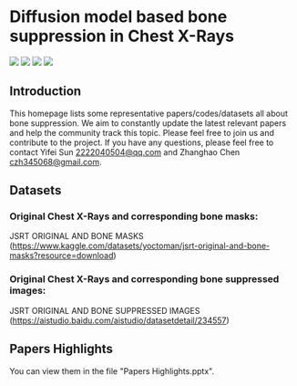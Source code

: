 # Diffusion  model  based  bone  suppression  in  Chest X-Rays

![](https://img.shields.io/badge/-Python-3776AB?style=flat-square&logo=Python&logoColor=FFFFFF)
![](https://img.shields.io/badge/-Pytorch-EE4C2C?style=flat-square&logo=Pytorch&logoColor=FFFFFF)
![](https://img.shields.io/badge/-GoogleColab-F9AB00?style=flat-square&logo=GoogleColab&logoColor=FFFFFF)
![](https://img.shields.io/badge/-awesomelists-FC60A8?style=flat-square&logo=awesomelists&logoColor=FFFFFF)


## Introduction
This homepage lists some representative papers/codes/datasets all about bone suppression. We aim to constantly update the latest relevant papers and help the community track this topic. Please feel free to join us and contribute to the project. If you have any questions, please feel free to contact Yifei Sun <2222040504@qq.com>
and Zhanghao Chen <czh345068@gmail.com>.


## Datasets
### Original Chest X-Rays and corresponding bone masks:
JSRT  ORIGINAL  AND  BONE  MASKS (https://www.kaggle.com/datasets/yoctoman/jsrt-original-and-bone-masks?resource=download)
### Original Chest X-Rays and corresponding bone suppressed images:
JSRT  ORIGINAL  AND  BONE  SUPPRESSED IMAGES (https://aistudio.baidu.com/aistudio/datasetdetail/234557)

## Papers Highlights
You can view them in the file "Papers Highlights.pptx".

